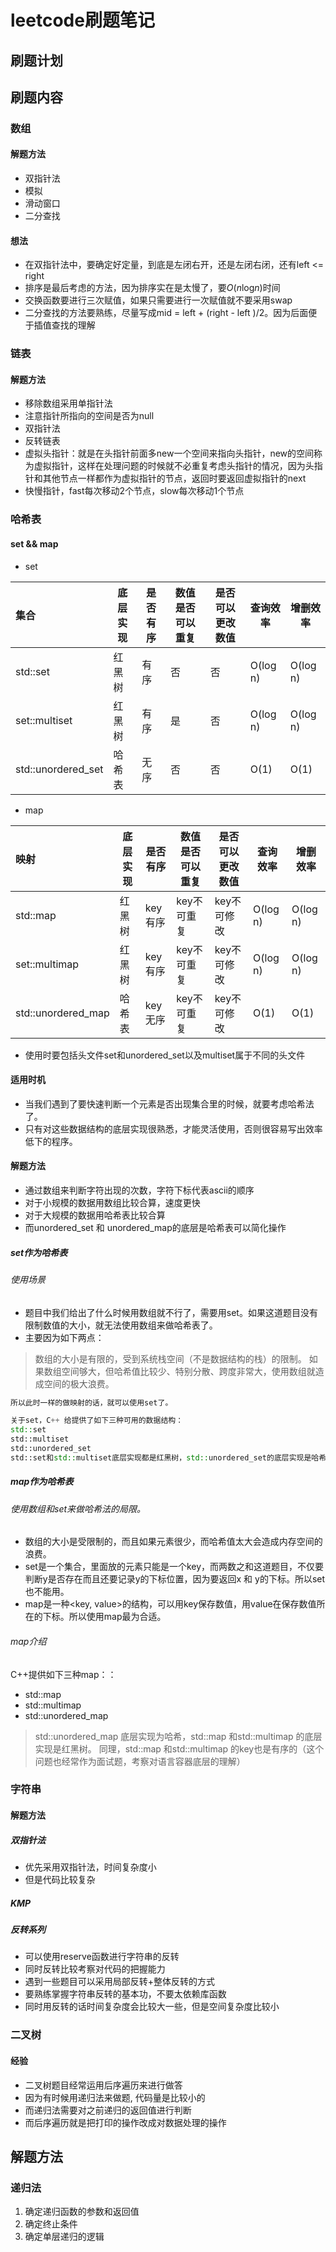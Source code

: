 # leetcode刷题笔记
## 刷题计划
## 刷题内容
### 数组
#### 解题方法
* 双指针法
* 模拟
* 滑动窗口
* 二分查找
#### 想法
* 在双指针法中，要确定好定量，到底是左闭右开，还是左闭右闭，还有left <= right
* 排序是最后考虑的方法，因为排序实在是太慢了，要$O(n\log_{}{n})$时间
* 交换函数要进行三次赋值，如果只需要进行一次赋值就不要采用swap
* 二分查找的方法要熟练，尽量写成mid = left + (right - left )/2。因为后面便于插值查找的理解

### 链表
#### 解题方法
* 移除数组采用单指针法
* 注意指针所指向的空间是否为null
* 双指针法
* 反转链表
* 虚拟头指针：就是在头指针前面多new一个空间来指向头指针，new的空间称为虚拟指针，这样在处理问题的时候就不必重复考虑头指针的情况，因为头指针和其他节点一样都作为虚拟指针的节点，返回时要返回虚拟指针的next
* 快慢指针，fast每次移动2个节点，slow每次移动1个节点


### 哈希表
#### set && map
* set

| 集合               | 底层实现 | 是否有序 | 数值是否可以重复 | 是否可以更改数值 | 查询效率 | 增删效率 |
| :----------------- | -------- | -------- | ---------------- | ---------------- | -------- | -------- |
| std::set           | 红黑树   | 有序     | 否               | 否               | O(log n) | O(log n) |
| set::multiset      | 红黑树   | 有序     | 是               | 否               | O(log n) | O(log n) |
| std::unordered_set | 哈希表   | 无序     | 否               | 否               | O(1)     | O(1)     |

* map

| 映射               | 底层实现 | 是否有序 | 数值是否可以重复 | 是否可以更改数值 | 查询效率 | 增删效率 |
| :----------------- | -------- | -------- | ---------------- | ---------------- | -------- | -------- |
| std::map           | 红黑树   | key有序  | key不可重复      | key不可修改      | O(log n) | O(log n) |
| set::multimap      | 红黑树   | key有序  | key不可重复      | key不可修改      | O(log n) | O(log n) |
| std::unordered_map | 哈希表   | key无序  | key不可重复      | key不可修改      | O(1)     | O(1)     |



* 使用时要包括头文件set和unordered_set以及multiset属于不同的头文件

#### 适用时机
* 当我们遇到了要快速判断一个元素是否出现集合里的时候，就要考虑哈希法了。
* 只有对这些数据结构的底层实现很熟悉，才能灵活使用，否则很容易写出效率低下的程序。
#### 解题方法
* 通过数组来判断字符出现的次数，字符下标代表ascii的顺序
* 对于小规模的数据用数组比较合算，速度更快
* 对于大规模的数据用哈希表比较合算
* 而unordered_set 和 unordered_map的底层是哈希表可以简化操作
##### set作为哈希表
###### 使用场景
* 题目中我们给出了什么时候用数组就不行了，需要用set。如果这道题目没有限制数值的大小，就无法使用数组来做哈希表了。
* 主要因为如下两点：
> 数组的大小是有限的，受到系统栈空间（不是数据结构的栈）的限制。
> 如果数组空间够大，但哈希值比较少、特别分散、跨度非常大，使用数组就造成空间的极大浪费。

```C++
所以此时一样的做映射的话，就可以使用set了。

关于set，C++ 给提供了如下三种可用的数据结构：
std::set
std::multiset
std::unordered_set
std::set和std::multiset底层实现都是红黑树，std::unordered_set的底层实现是哈希， 使用unordered_set 读写效率是最高的。

```
##### map作为哈希表

###### 使用数组和set来做哈希法的局限。

* 数组的大小是受限制的，而且如果元素很少，而哈希值太大会造成内存空间的浪费。
* set是一个集合，里面放的元素只能是一个key，而两数之和这道题目，不仅要判断y是否存在而且还要记录y的下标位置，因为要返回x 和 y的下标。所以set 也不能用。
* map是一种<key, value>的结构，可以用key保存数值，用value在保存数值所在的下标。所以使用map最为合适。

###### map介绍
C++提供如下三种map：：
* std::map
* std::multimap
* std::unordered_map
> std::unordered_map 底层实现为哈希，std::map 和std::multimap 的底层实现是红黑树。
>同理，std::map 和std::multimap 的key也是有序的（这个问题也经常作为面试题，考察对语言容器底层的理解）
### 字符串
#### 解题方法
##### 双指针法
* 优先采用双指针法，时间复杂度小
* 但是代码比较复杂

##### KMP


##### 反转系列
* 可以使用reserve函数进行字符串的反转
* 同时反转比较考察对代码的把握能力
* 遇到一些题目可以采用局部反转+整体反转的方式
* 要熟练掌握字符串反转的基本功，不要太依赖库函数
* 同时用反转的话时间复杂度会比较大一些，但是空间复杂度比较小



### 二叉树

#### 经验

* 二叉树题目经常运用后序遍历来进行做答
* 因为有时候用递归法来做题, 代码量是比较小的
* 而递归法需要对之前递归的返回值进行判断
* 而后序遍历就是把打印的操作改成对数据处理的操作

## 解题方法

### 递归法

1. 确定递归函数的参数和返回值
2. 确定终止条件
3. 确定单层递归的逻辑





